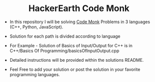 # <center>HackerEarth Code Monk</center>

* In this repository I will be solving [Code Monk](https://www.hackerearth.com/practice/codemonk/) Problems in 3 languages (C++, Python, JavaScript).

* Solution for each path is divided according to language

* For Example - Solution of Basics of Input/Output for C++ is in C++/Basics Of Programming/basicsOfInputOutput.cpp

* Detailed instructions will be provided within the solutions README.

* Feel Free to add your solution or post the solution in your favorite programming languages.
